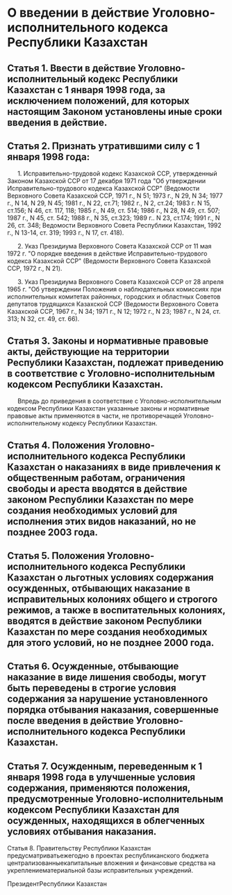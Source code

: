 # О введении в действие Уголовно-исполнительного кодекса Республики Казахстан

## Статья 1. Ввести в действие Уголовно-исполнительный кодекс Республики Казахстан с 1 января 1998 года, за исключением положений, для которых настоящим Законом установлены иные сроки введения в действие.

## Статья 2. Признать утратившими силу с 1 января 1998 года:

      1. Исправительно-трудовой кодекс Казахской ССР, утвержденный Законом Казахской ССР от 17 декабря 1971 года "Об утверждении Исправительно-трудового кодекса Казахской ССР" (Ведомости Верховного Совета Казахской ССР, 1971 г., N 51; 1973 г., N 29, N 34; 1977 г., N 14, N 29, N 45; 1981 г., N 22, ст.71; 1982 г., N 2, ст.24; 1983 г. N 15, ст.156; N 46, ст. 117, 118; 1985 г., N 49, ст. 514; 1986 г., N 28, N 49, ст. 507; 1987 г., N 45, ст. 542; 1988 г., N 35, ст.323; 1989 г.. N 23, ст.174; 1991 г., N 26, ст. 348; Ведомости Верховного Совета Республики Казахстан, 1992 г., N 13-14, ст. 319; 1993 г., N 17, ст. 418).

      2. Указ Президиума Верховного Совета Казахской ССР от 11 мая 1972 г. "О порядке введения в действие Исправительно-трудового кодекса Казахской ССР" (Ведомости Верховного Совета Казахской ССР, 1972 г., N 21).

      3. Указ Президиума Верховного Совета Казахской ССР от 28 апреля 1965 г. "Об утверждении Положения о наблюдательных комиссиях при исполнительных комитетах районных, городских и областных Советов депутатов трудящихся Казахской ССР (Ведомости Верховного Совета Казахской ССР, 1967 г., N 34; 1971 г., N 12; 1972 г., N 23; 1987 г., N 24, ст. 313; N 32, ст. 49, ст. 66).

## Статья 3. Законы и нормативные правовые акты, действующие на территории Республики Казахстан, подлежат приведению в соответствие с Уголовно-исполнительным кодексом Республики Казахстан.

      Впредь до приведения в соответствие с Уголовно-исполнительным кодексом Республики Казахстан указанные законы и нормативные правовые акты применяются в части, не противоречащей Уголовно-исполнительному кодексу Республики Казахстан.

## Статья 4. Положения Уголовно-исполнительного кодекса Республики Казахстан о наказаниях в виде привлечения к общественным работам, ограничения свободы и ареста вводятся в действие законом Республики Казахстан по мере создания необходимых условий для исполнения этих видов наказаний, но не позднее 2003 года.

## Статья 5. Положения Уголовно-исполнительного кодекса Республики Казахстан о льготных условиях содержания осужденных, отбывающих наказание в исправительных колониях общего и строгого режимов, а также в воспитательных колониях, вводятся в действие законом Республики Казахстан по мере создания необходимых для этого условий, но не позднее 2000 года.

## Статья 6. Осужденные, отбывающие наказание в виде лишения свободы, могут быть переведены в строгие условия содержания за нарушение установленного порядка отбывания наказания, совершенные после введения в действие Уголовно-исполнительного кодекса Республики Казахстан.

## Статья 7. Осужденным, переведенным к 1 января 1998 года в улучшенные условия содержания, применяются положения, предусмотренные Уголовно-исполнительным кодексом Республики Казахстан для осужденных, находящихся в облегченных условиях отбывания наказания.

Статья 8. Правительству Республики Казахстан предусматриватьежегодно в проектах республиканского бюджета централизованныекапитальные вложения и финансовые средства на укреплениематериальной базы исправительных учреждений.

ПрезидентРеспублики Казахстан

